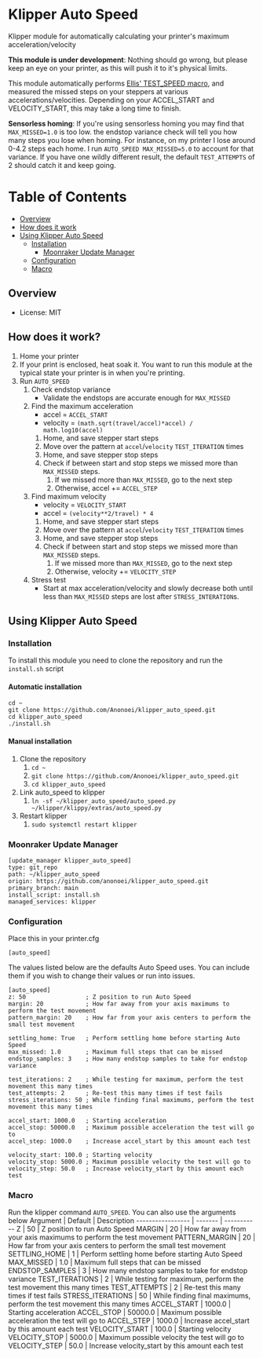 # Klipper Auto Speed
 Klipper module for automatically calculating your printer's maximum acceleration/velocity

**This module is under development**: Nothing should go wrong, but please keep an eye on your printer, as this will push it to it's physical limits.

This module automatically performs [Ellis' TEST_SPEED macro](https://ellis3dp.com/Print-Tuning-Guide/articles/determining_max_speeds_accels.html), and measured the missed steps on your steppers at various accelerations/velocities. Depending on your ACCEL_START and VELOCITY_START, this may take a long time to finish.

**Sensorless homing**: If you're using sensorless homing you may find that `MAX_MISSED=1.0` is too low. the endstop variance check will tell you how many steps you lose when homing. For instance, on my printer I lose around 0-4.2 steps each home. I run `AUTO_SPEED MAX_MISSED=5.0` to account for that variance. If you have one wildly different result, the default `TEST_ATTEMPTS` of 2 should catch it and keep going.

# Table of Contents
 - [Overview](https://github.com/Anonoei/klipper_auto_speed#overview)
 - [How does it work](https://github.com/Anonoei/klipper_auto_speed#how-does-it-work)
 - [Using Klipper Auto Speed](https://github.com/Anonoei/klipper_auto_speed#using-klipper-auto-speed)
   - [Installation](https://github.com/Anonoei/klipper_auto_speed#installation)
     - [Moonraker Update Manager](https://github.com/Anonoei/klipper_auto_speed#moonraker-update-manager)
   - [Configuration](https://github.com/Anonoei/klipper_auto_speed#configuration)
   - [Macro](https://github.com/Anonoei/klipper_auto_speed#macro)

## Overview
 - License: MIT

## How does it work?
 1. Home your printer
 2. If your print is enclosed, heat soak it. You want to run this module at the typical state your printer is in when you're printing.
 3. Run `AUTO_SPEED`
    1. Check endstop variance
       - Validate the endstops are accurate enough for `MAX_MISSED`
    2. Find the maximum acceleration
       - accel = `ACCEL_START`
       - velocity = `(math.sqrt(travel/accel)*accel) / math.log10(accel)`
       1. Home, and save stepper start steps
       2. Move over the pattern at `accel`/`velocity` `TEST_ITERATION` times
       3. Home, and save stepper stop steps
       4. Check if between start and stop steps we missed more than `MAX_MISSED` steps.
          1. If we missed more than `MAX_MISSED`, go to the next step
          2. Otherwise, accel += `ACCEL_STEP`
    3. Find maximum velocity
       - velocity = `VELOCITY_START`
       - accel = `(velocity**2/travel) * 4`
       1. Home, and save stepper start steps
       2. Move over the pattern at `accel`/`velocity` `TEST_ITERATION` times
       3. Home, and save stepper stop steps
       4. Check if between start and stop steps we missed more than `MAX_MISSED` steps.
          1. If we missed more than `MAX_MISSED`, go to the next step
          2. Otherwise, velocity += `VELOCITY_STEP`
    4. Stress test
       - Start at max acceleration/velocity and slowly decrease both until less than `MAX_MISSED` steps are lost after `STRESS_INTERATION`s.

## Using Klipper Auto Speed

### Installation
 To install this module you need to clone the repository and run the `install.sh` script

#### Automatic installation
```
cd ~
git clone https://github.com/Anonoei/klipper_auto_speed.git
cd klipper_auto_speed
./install.sh
```

#### Manual installation
1.  Clone the repository
    1. `cd ~`
    2. `git clone https://github.com/Anonoei/klipper_auto_speed.git`
    3. `cd klipper_auto_speed`
2.  Link auto_speed to klipper
    1. `ln -sf ~/klipper_auto_speed/auto_speed.py ~/klipper/klippy/extras/auto_speed.py`
3.  Restart klipper
    1. `sudo systemctl restart klipper`

### Moonraker Update Manager
```
[update_manager klipper_auto_speed]
type: git_repo
path: ~/klipper_auto_speed
origin: https://github.com/anonoei/klipper_auto_speed.git
primary_branch: main
install_script: install.sh
managed_services: klipper
```

### Configuration
Place this in your printer.cfg
```
[auto_speed]
```
The values listed below are the defaults Auto Speed uses. You can include them if you wish to change their values or run into issues.
```
[auto_speed]
z: 50                 ; Z position to run Auto Speed
margin: 20            ; How far away from your axis maximums to perform the test movement
pattern_margin: 20    ; How far from your axis centers to perform the small test movement

settling_home: True   ; Perform settling home before starting Auto Speed
max_missed: 1.0       ; Maximum full steps that can be missed
endstop_samples: 3    ; How many endstop samples to take for endstop variance

test_iterations: 2    ; While testing for maximum, perform the test movement this many times
test_attempts: 2      ; Re-test this many times if test fails
stress_iterations: 50 ; While finding final maximums, perform the test movement this many times

accel_start: 1000.0   ; Starting acceleration
accel_stop: 50000.0   ; Maximum possible acceleration the test will go to
accel_step: 1000.0    ; Increase accel_start by this amount each test

velocity_start: 100.0 ; Starting velocity
velocity_stop: 5000.0 ; Maximum possible velocity the test will go to
velocity_step: 50.0   ; Increase velocity_start by this amount each test
```

### Macro
Run the klipper command `AUTO_SPEED`. You can also use the arguments below
Argument          | Default | Description
----------------- | ------- | -----------
Z                 | 50      | Z position to run Auto Speed
MARGIN            | 20      | How far away from your axis maximums to perform the test movement
PATTERN_MARGIN    | 20      | How far from your axis centers to perform the small test movement
SETTLING_HOME     | 1       | Perform settling home before starting Auto Speed
MAX_MISSED        | 1.0     | Maximum full steps that can be missed
ENDSTOP_SAMPLES   | 3       | How many endstop samples to take for endstop variance
TEST_ITERATIONS   | 2       | While testing for maximum, perform the test movement this many times
TEST_ATTEMPTS     | 2       | Re-test this many times if test fails
STRESS_ITERATIONS | 50      | While finding final maximums, perform the test movement this many times
ACCEL_START       | 1000.0  | Starting acceleration
ACCEL_STOP        | 50000.0 | Maximum possible acceleration the test will go to
ACCEL_STEP        | 1000.0  | Increase accel_start by this amount each test
VELOCITY_START    | 100.0   | Starting velocity
VELOCITY_STOP     | 5000.0  | Maximum possible velocity the test will go to
VELOCITY_STEP     | 50.0    | Increase velocity_start by this amount each test